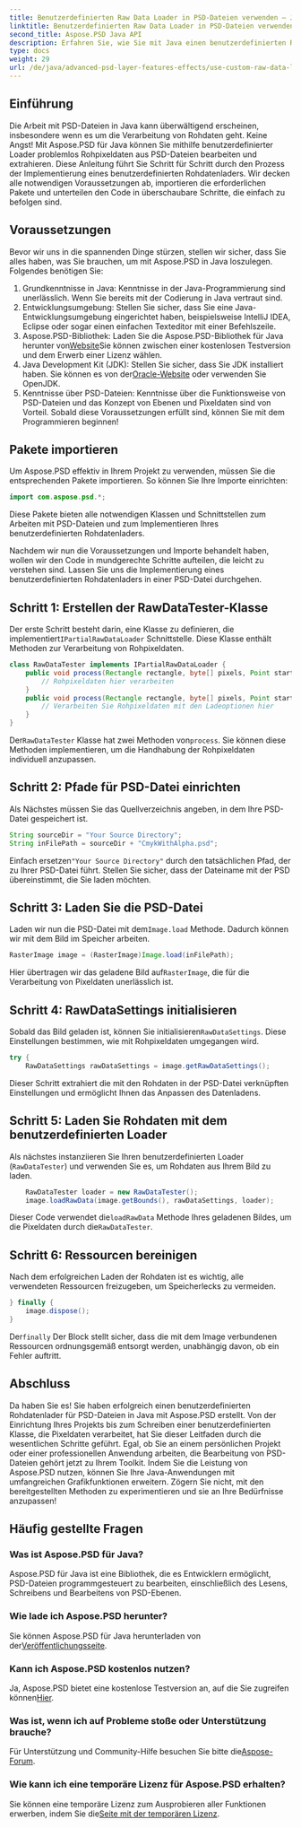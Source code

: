 ```yaml
---
title: Benutzerdefinierten Raw Data Loader in PSD-Dateien verwenden – Java
linktitle: Benutzerdefinierten Raw Data Loader in PSD-Dateien verwenden – Java
second_title: Aspose.PSD Java API
description: Erfahren Sie, wie Sie mit Java einen benutzerdefinierten Rohdatenlader in PSD-Dateien verwenden! Diese Schritt-für-Schritt-Anleitung deckt alles von der Einrichtung bis zur Ressourcenbereinigung ab.
type: docs
weight: 29
url: /de/java/advanced-psd-layer-features-effects/use-custom-raw-data-loader-psd-files/
---
```

## Einführung
Die Arbeit mit PSD-Dateien in Java kann überwältigend erscheinen, insbesondere wenn es um die Verarbeitung von Rohdaten geht. Keine Angst! Mit Aspose.PSD für Java können Sie mithilfe benutzerdefinierter Loader problemlos Rohpixeldaten aus PSD-Dateien bearbeiten und extrahieren. Diese Anleitung führt Sie Schritt für Schritt durch den Prozess der Implementierung eines benutzerdefinierten Rohdatenladers. Wir decken alle notwendigen Voraussetzungen ab, importieren die erforderlichen Pakete und unterteilen den Code in überschaubare Schritte, die einfach zu befolgen sind.
## Voraussetzungen
Bevor wir uns in die spannenden Dinge stürzen, stellen wir sicher, dass Sie alles haben, was Sie brauchen, um mit Aspose.PSD in Java loszulegen. Folgendes benötigen Sie:
1. Grundkenntnisse in Java: Kenntnisse in der Java-Programmierung sind unerlässlich. Wenn Sie bereits mit der Codierung in Java vertraut sind.
2. Entwicklungsumgebung: Stellen Sie sicher, dass Sie eine Java-Entwicklungsumgebung eingerichtet haben, beispielsweise IntelliJ IDEA, Eclipse oder sogar einen einfachen Texteditor mit einer Befehlszeile.
3.  Aspose.PSD-Bibliothek: Laden Sie die Aspose.PSD-Bibliothek für Java herunter von[Website](https://releases.aspose.com/psd/java/)Sie können zwischen einer kostenlosen Testversion und dem Erwerb einer Lizenz wählen.
4. Java Development Kit (JDK): Stellen Sie sicher, dass Sie JDK installiert haben. Sie können es von der[Oracle-Website](https://www.oracle.com/java/technologies/javase-jdk11-downloads.html) oder verwenden Sie OpenJDK.
5. Kenntnisse über PSD-Dateien: Kenntnisse über die Funktionsweise von PSD-Dateien und das Konzept von Ebenen und Pixeldaten sind von Vorteil.
Sobald diese Voraussetzungen erfüllt sind, können Sie mit dem Programmieren beginnen!

## Pakete importieren
Um Aspose.PSD effektiv in Ihrem Projekt zu verwenden, müssen Sie die entsprechenden Pakete importieren. So können Sie Ihre Importe einrichten:
```java
import com.aspose.psd.*;
```
Diese Pakete bieten alle notwendigen Klassen und Schnittstellen zum Arbeiten mit PSD-Dateien und zum Implementieren Ihres benutzerdefinierten Rohdatenladers.

Nachdem wir nun die Voraussetzungen und Importe behandelt haben, wollen wir den Code in mundgerechte Schritte aufteilen, die leicht zu verstehen sind. Lassen Sie uns die Implementierung eines benutzerdefinierten Rohdatenladers in einer PSD-Datei durchgehen.
## Schritt 1: Erstellen der RawDataTester-Klasse
 Der erste Schritt besteht darin, eine Klasse zu definieren, die implementiert`IPartialRawDataLoader` Schnittstelle. Diese Klasse enthält Methoden zur Verarbeitung von Rohpixeldaten.
```java
class RawDataTester implements IPartialRawDataLoader {
    public void process(Rectangle rectangle, byte[] pixels, Point start, Point end) {
        // Rohpixeldaten hier verarbeiten
    }
    public void process(Rectangle rectangle, byte[] pixels, Point start, Point end, LoadOptions loadOptions) {
        // Verarbeiten Sie Rohpixeldaten mit den Ladeoptionen hier
    }
}
```
 Der`RawDataTester` Klasse hat zwei Methoden von`process`. Sie können diese Methoden implementieren, um die Handhabung der Rohpixeldaten individuell anzupassen. 
## Schritt 2: Pfade für PSD-Datei einrichten
Als Nächstes müssen Sie das Quellverzeichnis angeben, in dem Ihre PSD-Datei gespeichert ist.
```java
String sourceDir = "Your Source Directory";
String inFilePath = sourceDir + "CmykWithAlpha.psd";
```
 Einfach ersetzen`"Your Source Directory"` durch den tatsächlichen Pfad, der zu Ihrer PSD-Datei führt. Stellen Sie sicher, dass der Dateiname mit der PSD übereinstimmt, die Sie laden möchten.
## Schritt 3: Laden Sie die PSD-Datei
 Laden wir nun die PSD-Datei mit dem`Image.load` Methode. Dadurch können wir mit dem Bild im Speicher arbeiten.
```java
RasterImage image = (RasterImage)Image.load(inFilePath);
```
Hier übertragen wir das geladene Bild auf`RasterImage`, die für die Verarbeitung von Pixeldaten unerlässlich ist.
## Schritt 4: RawDataSettings initialisieren
 Sobald das Bild geladen ist, können Sie initialisieren`RawDataSettings`. Diese Einstellungen bestimmen, wie mit Rohpixeldaten umgegangen wird.
```java
try {
    RawDataSettings rawDataSettings = image.getRawDataSettings();
```
Dieser Schritt extrahiert die mit den Rohdaten in der PSD-Datei verknüpften Einstellungen und ermöglicht Ihnen das Anpassen des Datenladens.
## Schritt 5: Laden Sie Rohdaten mit dem benutzerdefinierten Loader
Als nächstes instanziieren Sie Ihren benutzerdefinierten Loader (`RawDataTester`) und verwenden Sie es, um Rohdaten aus Ihrem Bild zu laden.
```java
    RawDataTester loader = new RawDataTester();
    image.loadRawData(image.getBounds(), rawDataSettings, loader);
```
 Dieser Code verwendet die`loadRawData` Methode Ihres geladenen Bildes, um die Pixeldaten durch die`RawDataTester`.
## Schritt 6: Ressourcen bereinigen
Nach dem erfolgreichen Laden der Rohdaten ist es wichtig, alle verwendeten Ressourcen freizugeben, um Speicherlecks zu vermeiden.
```java
} finally {
    image.dispose();
}
```
 Der`finally` Der Block stellt sicher, dass die mit dem Image verbundenen Ressourcen ordnungsgemäß entsorgt werden, unabhängig davon, ob ein Fehler auftritt.

## Abschluss
Da haben Sie es! Sie haben erfolgreich einen benutzerdefinierten Rohdatenlader für PSD-Dateien in Java mit Aspose.PSD erstellt. Von der Einrichtung Ihres Projekts bis zum Schreiben einer benutzerdefinierten Klasse, die Pixeldaten verarbeitet, hat Sie dieser Leitfaden durch die wesentlichen Schritte geführt. Egal, ob Sie an einem persönlichen Projekt oder einer professionellen Anwendung arbeiten, die Bearbeitung von PSD-Dateien gehört jetzt zu Ihrem Toolkit.
Indem Sie die Leistung von Aspose.PSD nutzen, können Sie Ihre Java-Anwendungen mit umfangreichen Grafikfunktionen erweitern. Zögern Sie nicht, mit den bereitgestellten Methoden zu experimentieren und sie an Ihre Bedürfnisse anzupassen!

## Häufig gestellte Fragen
### Was ist Aspose.PSD für Java?  
Aspose.PSD für Java ist eine Bibliothek, die es Entwicklern ermöglicht, PSD-Dateien programmgesteuert zu bearbeiten, einschließlich des Lesens, Schreibens und Bearbeitens von PSD-Ebenen.
### Wie lade ich Aspose.PSD herunter?  
 Sie können Aspose.PSD für Java herunterladen von der[Veröffentlichungsseite](https://releases.aspose.com/psd/java/).
### Kann ich Aspose.PSD kostenlos nutzen?  
 Ja, Aspose.PSD bietet eine kostenlose Testversion an, auf die Sie zugreifen können[Hier](https://releases.aspose.com/).
### Was ist, wenn ich auf Probleme stoße oder Unterstützung brauche?  
 Für Unterstützung und Community-Hilfe besuchen Sie bitte die[Aspose-Forum](https://forum.aspose.com/c/psd/34).
### Wie kann ich eine temporäre Lizenz für Aspose.PSD erhalten?  
Sie können eine temporäre Lizenz zum Ausprobieren aller Funktionen erwerben, indem Sie die[Seite mit der temporären Lizenz](https://purchase.aspose.com/temporary-license/).